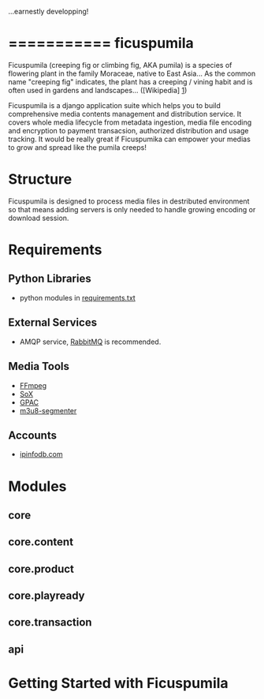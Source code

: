 ...earnestly developping!

===========
ficuspumila
===========

Ficuspumila (creeping fig or climbing fig, AKA pumila) is a species of flowering plant in the family Moraceae, native to East Asia... As the common name "creeping fig" indicates, the plant has a creeping / vining habit and is often used in gardens and landscapes... ([Wikipedia] [1])

  [1]: http://en.wikipedia.org/wiki/Ficus_pumila "Wikipedia"

Ficuspumila is a django application suite which helps you to build comprehensive media contents management and distribution service. It covers whole media lifecycle from metadata ingestion, media file encoding and encryption to payment transacsion, authorized distribution and usage tracking. It would be really great if Ficuspumika can empower your medias to grow and spread like the pumila creeps!

Structure
=========

Ficuspumila is designed to process media files in destributed environment so that means adding servers is only needed to handle growing encoding or download session.

Requirements
============

Python Libraries
----------------

* python modules in [requirements.txt](src/requirements.txt "requirements.txt")

External Services
-----------------

* AMQP service, [RabbitMQ](http://www.rabbitmq.com/ "RabbitMQ") is recommended.

Media Tools
-----------

* [FFmpeg](http://www.ffmpeg.org/ "FFmpeg")
* [SoX](http://sox.sourceforge.net/ "SoX")
* [GPAC](http://gpac.wp.mines-telecom.fr/mp4box/ "GPAC")
* [m3u8-segmenter](https://github.com/johnf/m3u8-segmenter "m3u8-segmenter")

Accounts
--------

* [ipinfodb.com](http://ipinfodb.com/ "ipinfodb.com")

Modules
=======

core
----

core.content
------------

core.product
------------

core.playready
--------------

core.transaction
----------------

api
---

Getting Started with Ficuspumila
================================
